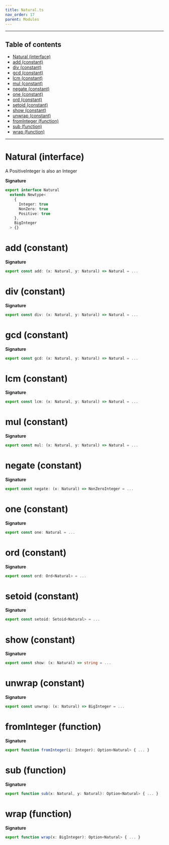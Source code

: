 ```yaml
---
title: Natural.ts
nav_order: 17
parent: Modules
---
```


---

<h2 class="text-delta">Table of contents</h2>

- [Natural (interface)](#natural-interface)
- [add (constant)](#add-constant)
- [div (constant)](#div-constant)
- [gcd (constant)](#gcd-constant)
- [lcm (constant)](#lcm-constant)
- [mul (constant)](#mul-constant)
- [negate (constant)](#negate-constant)
- [one (constant)](#one-constant)
- [ord (constant)](#ord-constant)
- [setoid (constant)](#setoid-constant)
- [show (constant)](#show-constant)
- [unwrap (constant)](#unwrap-constant)
- [fromInteger (function)](#frominteger-function)
- [sub (function)](#sub-function)
- [wrap (function)](#wrap-function)

---

# Natural (interface)

A PositiveInteger is also an Integer

**Signature**

```ts
export interface Natural
  extends Newtype<
    {
      Integer: true
      NonZero: true
      Positive: true
    },
    BigInteger
  > {}
```

# add (constant)

**Signature**

```ts
export const add: (x: Natural, y: Natural) => Natural = ...
```

# div (constant)

**Signature**

```ts
export const div: (x: Natural, y: Natural) => Natural = ...
```

# gcd (constant)

**Signature**

```ts
export const gcd: (x: Natural, y: Natural) => Natural = ...
```

# lcm (constant)

**Signature**

```ts
export const lcm: (x: Natural, y: Natural) => Natural = ...
```

# mul (constant)

**Signature**

```ts
export const mul: (x: Natural, y: Natural) => Natural = ...
```

# negate (constant)

**Signature**

```ts
export const negate: (x: Natural) => NonZeroInteger = ...
```

# one (constant)

**Signature**

```ts
export const one: Natural = ...
```

# ord (constant)

**Signature**

```ts
export const ord: Ord<Natural> = ...
```

# setoid (constant)

**Signature**

```ts
export const setoid: Setoid<Natural> = ...
```

# show (constant)

**Signature**

```ts
export const show: (x: Natural) => string = ...
```

# unwrap (constant)

**Signature**

```ts
export const unwrap: (x: Natural) => BigInteger = ...
```

# fromInteger (function)

**Signature**

```ts
export function fromInteger(i: Integer): Option<Natural> { ... }
```

# sub (function)

**Signature**

```ts
export function sub(x: Natural, y: Natural): Option<Natural> { ... }
```

# wrap (function)

**Signature**

```ts
export function wrap(x: BigInteger): Option<Natural> { ... }
```
